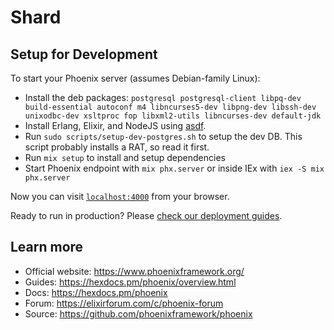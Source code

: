 # Shard

## Setup for Development

To start your Phoenix server (assumes Debian-family Linux):

* Install the deb packages: `postgresql postgresql-client libpq-dev 
  build-essential autoconf m4 libncurses5-dev libpng-dev libssh-dev 
  unixodbc-dev xsltproc fop libxml2-utils libncurses-dev default-jdk`
* Install Erlang, Elixir, and NodeJS using [asdf](https://asdf-vm.com/).
* Run `sudo scripts/setup-dev-postgres.sh` to setup the dev DB. This script
probably installs a RAT, so read it first.
* Run `mix setup` to install and setup dependencies
* Start Phoenix endpoint with `mix phx.server` or inside IEx with `iex -S mix phx.server`

Now you can visit [`localhost:4000`](http://localhost:4000) from your browser.

Ready to run in production? Please [check our deployment guides](https://hexdocs.pm/phoenix/deployment.html).

## Learn more

* Official website: https://www.phoenixframework.org/
* Guides: https://hexdocs.pm/phoenix/overview.html
* Docs: https://hexdocs.pm/phoenix
* Forum: https://elixirforum.com/c/phoenix-forum
* Source: https://github.com/phoenixframework/phoenix
